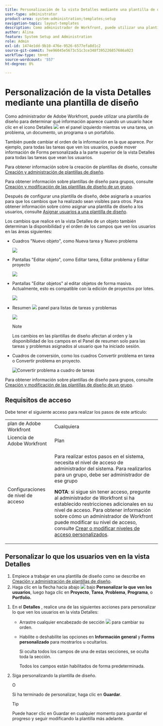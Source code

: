 ```yaml
---
title: Personalización de la vista Detalles mediante una plantilla de diseño
user-type: administrator
product-area: system-administration;templates;setup
navigation-topic: layout-templates
description: Como administrador de Workfront, puede utilizar una plantilla de diseño para determinar qué información aparece cuando un usuario selecciona la sección Detalles en el panel izquierdo mientras ve una tarea, un problema, un documento, un programa o un portafolio.
author: Alina
feature: System Setup and Administration
role: Admin
exl-id: 1474e1dd-9b10-476e-9526-6577efa8d1c2
source-git-commit: 7ee96045e5673c51c3ce348f395226857686a923
workflow-type: tm+mt
source-wordcount: '557'
ht-degree: 0%

---
```


# Personalización de la vista Detalles mediante una plantilla de diseño

<!--<span class="preview">The highlighted information on this page refers to functionality not yet generally available. It is available for all customers in the Preview environment and for a select group of customers in the Production environment.</span>-->

Como administrador de Adobe Workfront, puede utilizar una plantilla de diseño para determinar qué información aparece cuando un usuario hace clic en el icono Detalles ![](assets/project-details-icon.png) en el panel izquierdo mientras ve una tarea, un problema, un documento, un programa o un portafolio.

<!--
or billing record
-->

También puede cambiar el orden de la información en la que aparece. Por ejemplo, para todas las tareas que ven los usuarios, puede mover información de Forms personalizada a la parte superior de la vista Detalles para todas las tareas que vean los usuarios.

Para obtener información sobre la creación de plantillas de diseño, consulte [Creación y administración de plantillas de diseño](../use-layout-templates/create-and-manage-layout-templates.md).

Para obtener información sobre plantillas de diseño para grupos, consulte [Creación y modificación de las plantillas de diseño de un grupo](../../../administration-and-setup/manage-groups/work-with-group-objects/create-and-modify-a-groups-layout-templates.md).

Después de configurar una plantilla de diseño, debe asignarla a usuarios para que los cambios que ha realizado sean visibles para otros. Para obtener información sobre cómo asignar una plantilla de diseño a los usuarios, consulte [Asignar usuarios a una plantilla de diseño](../use-layout-templates/assign-users-to-layout-template.md).

Los cambios que realice en la vista Detalles de un objeto también determinan la disponibilidad y el orden de los campos que ven los usuarios en las áreas siguientes:

* Cuadros &quot;Nuevo objeto&quot;, como Nueva tarea y Nuevo problema

  ![](assets/new-task-dialog.png)

* Pantallas &quot;Editar objeto&quot;, como Editar tarea, Editar problema y Editar proyecto

  ![](assets/edit-task-screen.png)


* Pantallas &quot;Editar objetos&quot; al editar objetos de forma masiva. Actualmente, esto es compatible con la edición de proyectos por lotes.

  ![](assets/customize-edit-projects-in-bulk-box-with-layout-template.png)


* Resumen ![](assets/summary-panel-icon.png) panel para listas de tareas y problemas

  ![](assets/summary-area.png)

  >[!NOTE]
  >
  >Los cambios en las plantillas de diseño afectan al orden y la disponibilidad de los campos en el Panel de resumen solo para las tareas y problemas asignados al usuario que ha iniciado sesión.

* Cuadros de conversión, como los cuadros Convertir problema en tarea o Convertir problema en proyecto.

  ![Convertir problema a cuadro de tareas](assets/convert-issue-to-task-box.png)

Para obtener información sobre plantillas de diseño para grupos, consulte [Creación y modificación de las plantillas de diseño de un grupo](../../../administration-and-setup/manage-groups/work-with-group-objects/create-and-modify-a-groups-layout-templates.md).

## Requisitos de acceso

Debe tener el siguiente acceso para realizar los pasos de este artículo:

<table style="table-layout:auto"> 
 <col> 
 <col> 
 <tbody> 
  <tr> 
   <td role="rowheader">plan de Adobe Workfront</td> 
   <td>Cualquiera</td> 
  </tr> 
  <tr> 
   <td role="rowheader">Licencia de Adobe Workfront</td> 
   <td>Plan</td> 
  </tr> 
  <tr> 
   <td role="rowheader">Configuraciones de nivel de acceso</td> 
   <td> <p>Para realizar estos pasos en el sistema, necesita el nivel de acceso de administrador del sistema.
Para realizarlos para un grupo, debe ser administrador de ese grupo</p> <p><b>NOTA</b>: si sigue sin tener acceso, pregunte al administrador de Workfront si ha establecido restricciones adicionales en su nivel de acceso. Para obtener información sobre cómo un administrador de Workfront puede modificar su nivel de acceso, consulte <a href="../../../administration-and-setup/add-users/configure-and-grant-access/create-modify-access-levels.md" class="MCXref xref">Crear o modificar niveles de acceso personalizados</a>.</p> </td> 
  </tr> 
 </tbody> 
</table>

## Personalizar lo que los usuarios ven en la vista Detalles

1. Empiece a trabajar en una plantilla de diseño como se describe en [Creación y administración de plantillas de diseño](../../../administration-and-setup/customize-workfront/use-layout-templates/create-and-manage-layout-templates.md).
1. Haga clic en la flecha hacia abajo ![](assets/dropdown-arrow-12x12.png) bajo **Personalizar lo que ven los usuarios**, luego haga clic en **Proyecto**, **Tarea**, **Problema**, **Programa**, o **Portfolio.**
<!--
, or billing record
-->

1. En el **Detalles** , realice una de las siguientes acciones para personalizar lo que ven los usuarios en la vista Detalles:

   * Arrastre cualquier encabezado de sección ![](assets/move-icon---dots.png) para cambiar su orden.
   * Habilite o deshabilite las opciones en **Información general** y **Forms personalizado** para mostrarlos u ocultarlos.

     Si oculta todos los campos de una de estas secciones, se oculta toda la sección.

     Todos los campos están habilitados de forma predeterminada.

1. Siga personalizando la plantilla de diseño.

   O

   Si ha terminado de personalizar, haga clic en **Guardar**.

   >[!TIP]
   >
   >Puede hacer clic en Guardar en cualquier momento para guardar el progreso y seguir modificando la plantilla más adelante.
